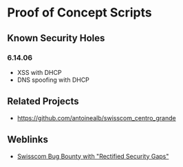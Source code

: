 # Proof of Concept Scripts

## Known Security Holes
### 6.14.06
* XSS with DHCP
* DNS spoofing with DHCP


## Related Projects
* https://github.com/antoinealb/swisscom_centro_grande

## Weblinks
* [Swisscom Bug Bounty with "Rectified Security Gaps"](https://www.swisscom.ch/en/about/sustainability/digital-switzerland/security/bug-bounty.html)